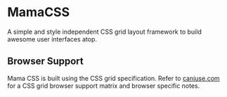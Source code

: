 # MamaCSS

A simple and style independent CSS grid layout framework to build awesome user interfaces atop.

## Browser Support

Mama CSS is built using the CSS grid specification. Refer to [caniuse.com](https://caniuse.com/#feat=css-grid) for a CSS grid browser support matrix and browser specific notes.
